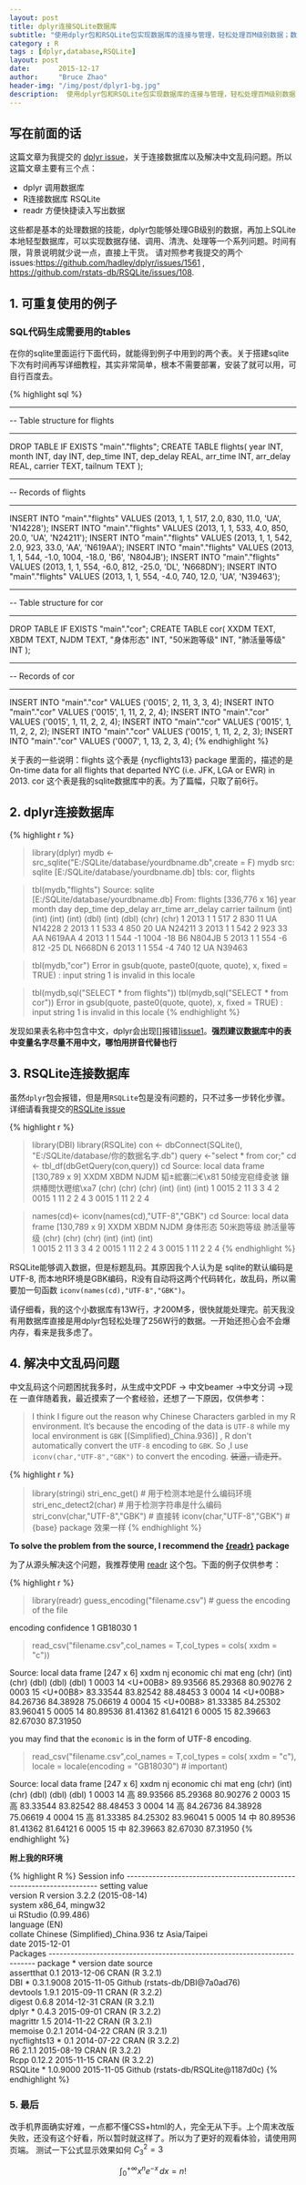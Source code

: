 ```yaml
---
layout: post
title: dplyr连接SQLite数据库
subtitle: "使用dplyr包和RSQLite包实现数据库的连接与管理，轻松处理百M级别数据；数据乱码源头解决方案——readr。"
category : R
tags : [dplyr,database,RSQLite]
layout: post
date:       2015-12-17
author:     "Bruce Zhao"
header-img: "/img/post/dplyr1-bg.jpg"
description:  使用dplyr包和RSQLite包实现数据库的连接与管理，轻松处理百M级别数据；数据乱码源头解决方案——readr。
---
```



## 写在前面的话
这篇文章为我提交的 [dplyr issue][issue1]，关于连接数据库以及解决中文乱码问题。所以这篇文章主要有三个点：

* dplyr 调用数据库
* R连接数据库 RSQLite
* readr 方便快捷读入写出数据

这些都是基本的处理数据的技能，dplyr包能够处理GB级别的数据，再加上SQLite本地轻型数据库，可以实现数据存储、调用、清洗、处理等一个系列问题。时间有限，背景说明就少说一点，直接上干货。
请对照参考我提交的两个issues:<https://github.com/hadley/dplyr/issues/1561> , <https://github.com/rstats-db/RSQLite/issues/108>.


## 1. 可重复使用的例子

### SQL代码生成需要用的tables

在你的sqlite里面运行下面代码，就能得到例子中用到的两个表。关于搭建sqlite下次有时间再写详细教程，其实非常简单，根本不需要部署，安装了就可以用，可自行百度去。

{% highlight sql %}
-- ----------------------------
-- Table structure for flights
-- ----------------------------
DROP TABLE IF EXISTS "main"."flights";
CREATE TABLE flights(
  year INT,
  month INT,
  day INT,
  dep_time INT,
  dep_delay REAL,
  arr_time INT,
  arr_delay REAL,
  carrier TEXT,
  tailnum TEXT
);

-- ----------------------------
-- Records of flights
-- ----------------------------
INSERT INTO "main"."flights" VALUES (2013, 1, 1, 517, 2.0, 830, 11.0, 'UA', 'N14228');
INSERT INTO "main"."flights" VALUES (2013, 1, 1, 533, 4.0, 850, 20.0, 'UA', 'N24211');
INSERT INTO "main"."flights" VALUES (2013, 1, 1, 542, 2.0, 923, 33.0, 'AA', 'N619AA');
INSERT INTO "main"."flights" VALUES (2013, 1, 1, 544, -1.0, 1004, -18.0, 'B6', 'N804JB');
INSERT INTO "main"."flights" VALUES (2013, 1, 1, 554, -6.0, 812, -25.0, 'DL', 'N668DN');
INSERT INTO "main"."flights" VALUES (2013, 1, 1, 554, -4.0, 740, 12.0, 'UA', 'N39463');

-- ----------------------------
-- Table structure for cor
-- ----------------------------
DROP TABLE IF EXISTS "main"."cor";
CREATE TABLE cor(
  XXDM TEXT,
  XBDM TEXT,
  NJDM TEXT,
  "身体形态" INT,
  "50米跑等级" INT,
  "肺活量等级" INT
);

-- ----------------------------
-- Records of cor
-- ----------------------------
INSERT INTO "main"."cor" VALUES ('0015', 2, 11, 3, 3, 4);
INSERT INTO "main"."cor" VALUES ('0015', 1, 11, 2, 2, 4);
INSERT INTO "main"."cor" VALUES ('0015', 1, 11, 2, 2, 4);
INSERT INTO "main"."cor" VALUES ('0015', 1, 11, 2, 2, 2);
INSERT INTO "main"."cor" VALUES ('0015', 1, 11, 2, 2, 3);
INSERT INTO "main"."cor" VALUES ('0007', 1, 13, 2, 3, 4);
{% endhighlight %}

关于表的一些说明：flights 这个表是 {nycflights13}  package 里面的，描述的是 On-time data for all flights that departed NYC (i.e. JFK, LGA or EWR) in 2013.
cor 这个表是我的sqlite数据库中的表。为了篇幅，只取了前6行。

## 2. dplyr连接数据库

{% highlight r %}
>library(dplyr)
>mydb <- src_sqlite("E:/SQLite/database/yourdbname.db",create = F)
>mydb
src:  sqlite  [E:/SQLite/database/yourdbname.db]
tbls: cor, flights

>tbl(mydb,"flights")
Source: sqlite  [E:/SQLite/database/yourdbname.db]
From: flights [336,776 x 16]
    year month   day dep_time dep_delay arr_time arr_delay carrier tailnum
   (int) (int) (int)    (int)     (dbl)    (int)     (dbl)   (chr)   (chr)
1   2013     1     1      517         2      830        11      UA  N14228
2   2013     1     1      533         4      850        20      UA  N24211
3   2013     1     1      542         2      923        33      AA  N619AA
4   2013     1     1      544        -1     1004       -18      B6  N804JB
5   2013     1     1      554        -6      812       -25      DL  N668DN
6   2013     1     1      554        -4      740        12      UA  N39463

>tbl(mydb,"cor")
Error in gsub(quote, paste0(quote, quote), x, fixed = TRUE) : 
  input string 1 is invalid in this locale

>tbl(mydb,sql("SELECT * from flights"))
>tbl(mydb,sql("SELECT * from cor"))
Error in gsub(quote, paste0(quote, quote), x, fixed = TRUE) : 
  input string 1 is invalid in this locale
{% endhighlight %}

发现如果表名称中包含中文，dplyr会出现[]报错][issue1]。**强烈建议数据库中的表中变量名字尽量不用中文，哪怕用拼音代替也行**

## 3. RSQLite连接数据库

虽然`dplyr`包会报错，但是用`RSQLite`包是没有问题的，只不过多一步转化步骤。详细请看我提交的[RSQLite issue][issue2]

{% highlight r %}
>library(DBI)
>library(RSQLite)
>con <- dbConnect(SQLite(), "E:/SQLite/database/你的数据名字.db")
>query <-"select * from cor;"
>cd <- tbl_df(dbGetQuery(con,query)) 
>cd
Source: local data frame [130,789 x 9]
    XXDM  XBDM  NJDM 韬綋褰㈡€\x81 50绫宠窇绛夌骇 鑲烘椿閲忕瓑绾\xa7
   (chr) (chr) (chr)          (int)          (int)              (int)
1   0015     2    11              3              3                  4
2   0015     1    11              2              2                  4
3   0015     1    11              2              2                  4

> names(cd)<- iconv(names(cd),"UTF-8","GBK")
>cd
Source: local data frame [130,789 x 9]
    XXDM  XBDM  NJDM 身体形态 50米跑等级 肺活量等级 
   (chr) (chr) (chr)    (int)      (int)      (int)        
1   0015     2    11        3          3          4 
2   0015     1    11        2          2          4 
3   0015     1    11        2          2          4 
{% endhighlight %}

RSQLite能够调入数据，但是标题乱码。其原因我个人认为是 sqlite的默认编码是 UTF-8, 而本地R环境是GBK编码，R没有自动将这两个代码转化，故乱码，所以需要加一句函数 `iconv(names(cd),"UTF-8","GBK")`。

请仔细看，我的这个小数据库有13W行，才200M多，很快就能处理完。前天我没有用数据库直接是用dplyr包轻松处理了256W行的数据。一开始还担心会不会爆内存，看来是我多虑了。

## 4. 解决中文乱码问题

中文乱码这个问题困扰我多时，从生成中文PDF -> 中文beamer ->中文分词 ->现在 一直伴随着我，最近摸索了一个套经验，还想了一下原因，仅供参考：

> I think I figure out the reason why Chinese Characters garbled in my R environment. It‘s because the encoding of the data is `UTF-8` while my local environment is `GBK` [(Simplified)_China.936)] , R don't automatically convert the `UTF-8` encoding to `GBK`.  So ,I use `iconv(char,"UTF-8","GBK")` to convert the encoding. ~~装逼，请走开~~。

{% highlight r %}
>library(stringi)
>stri_enc_get()  # 用于检测本地是什么编码环境
>stri_enc_detect2(char) # 用于检测字符串是什么编码
>stri_conv(char,"UTF-8","GBK") # 直接转
>iconv(char,"UTF-8","GBK") # {base} package 效果一样
{% endhighlight %}

**To solve the problem from the source, I recommend the [{readr}][3] package**

为了从源头解决这个问题，我推荐使用 [readr][3] 这个包。下面的例子仅供参考：

{% highlight r %}
>library(readr)
>guess_encoding("filename.csv")  # guess the encoding of the file

  encoding confidence
1  GB18030          1

>read_csv("filename.csv",col_names = T,col_types = cols(
xxdm = "c"))

Source: local data frame [247 x 6]
    xxdm    nj     economic      chi      mat      eng
   (chr) (int)        (chr)    (dbl)    (dbl)    (dbl)
1   0003    14 <U+00B8><df> 89.93566 85.29368 80.90276
2   0003    15 <U+00B8><df> 83.33544 83.82542 88.48453
3   0004    14 <U+00B8><df> 84.26736 84.38928 75.06619
4   0004    15 <U+00B8><df> 81.33385 84.25302 83.96041
5   0005    14     <d6><d0> 80.89536 81.41362 81.64121
6   0005    15     <d6><d0> 82.39663 82.67030 87.31950

you may find that the `economic` is in the form of UTF-8 encoding.

>read_csv("filename.csv",col_names = T,col_types = cols(
  xxdm = "c"),
  locale = locale(encoding = "GB18030")  # important)

Source: local data frame [247 x 6]
    xxdm    nj economic      chi      mat      eng
   (chr) (int)    (chr)    (dbl)    (dbl)    (dbl)
1   0003    14       高 89.93566 85.29368 80.90276
2   0003    15       高 83.33544 83.82542 88.48453
3   0004    14       高 84.26736 84.38928 75.06619
4   0004    15       高 81.33385 84.25302 83.96041
5   0005    14       中 80.89536 81.41362 81.64121
6   0005    15       中 82.39663 82.67030 87.31950
{% endhighlight %}

**附上我的R环境**

{% highlight R %}
Session info ----------------------------------------------------------------------
 setting  value                         
 version  R version 3.2.2 (2015-08-14)  
 system   x86_64, mingw32               
 ui       RStudio (0.99.486)            
 language (EN)                          
 collate  Chinese (Simplified)_China.936
 tz       Asia/Taipei                   
 date     2015-12-01                    
Packages --------------------------------------------------------------------------
 package      * version    date       source                            
 assertthat     0.1        2013-12-06 CRAN (R 3.2.1)                    
 DBI          * 0.3.1.9008 2015-11-05 Github (rstats-db/DBI@7a0ad76)    
 devtools       1.9.1      2015-09-11 CRAN (R 3.2.2)                    
 digest         0.6.8      2014-12-31 CRAN (R 3.2.1)                    
 dplyr        * 0.4.3      2015-09-01 CRAN (R 3.2.2)                    
 magrittr       1.5        2014-11-22 CRAN (R 3.2.1)                    
 memoise        0.2.1      2014-04-22 CRAN (R 3.2.1)                    
 nycflights13 * 0.1        2014-07-22 CRAN (R 3.2.2)                    
 R6             2.1.1      2015-08-19 CRAN (R 3.2.2)                    
 Rcpp           0.12.2     2015-11-15 CRAN (R 3.2.2)                    
 RSQLite      * 1.0.9000   2015-11-05 Github (rstats-db/RSQLite@1187d0c) 
{% endhighlight %}

### 5. 最后 
改手机界面确实好难，一点都不懂CSS+html的人，完全无从下手。上个周末改版失败，还没有这个好看，所以暂时就这样了。所以为了更好的观看体验，请使用网页端。
测试一下公式显示效果如何  $C_3^2 = 3$

$$ \int_0^{+\infty} x^n e^{-x} \,dx = n!  $$


[issue1]: https://github.com/hadley/dplyr/issues/1561
[issue2]: https://github.com/rstats-db/RSQLite/issues/108
[3]: https://github.com/hadley/readr
